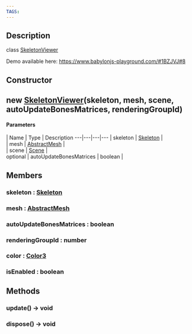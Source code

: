 ```yaml
---
TAGS:
---
```

## Description

class [SkeletonViewer](/classes/2.5/SkeletonViewer)

Demo available here:  https://www.babylonjs-playground.com/#1BZJVJ#8

## Constructor

## new [SkeletonViewer](/classes/2.5/SkeletonViewer)(skeleton, mesh, scene, autoUpdateBonesMatrices, renderingGroupId)



#### Parameters
 | Name | Type | Description
---|---|---|---
 | skeleton | [Skeleton](/classes/2.5/Skeleton) |  
 | mesh | [AbstractMesh](/classes/2.5/AbstractMesh) |  
 | scene | [Scene](/classes/2.5/Scene) |  
optional | autoUpdateBonesMatrices | boolean |  
## Members

### skeleton : [Skeleton](/classes/2.5/Skeleton)



### mesh : [AbstractMesh](/classes/2.5/AbstractMesh)



### autoUpdateBonesMatrices : boolean



### renderingGroupId : number



### color : [Color3](/classes/2.5/Color3)



### isEnabled : boolean



## Methods

### update() &rarr; void


### dispose() &rarr; void


